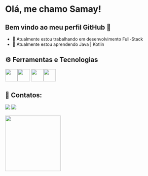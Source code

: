 # Olá, me chamo Samay! 
## Bem vindo ao meu perfil GitHub 👋

- 🔭 Atualmente estou trabalhando em desenvolvimento Full-Stack
- 🌱 Atualmente estou aprendendo Java | Kotlin

## ⚙️ Ferramentas e Tecnologias
<img loading="lazy" src="https://cdn.jsdelivr.net/gh/devicons/devicon/icons/git/git-original.svg" width="40" height="40"/><img loading="lazy" src="https://cdn.jsdelivr.net/gh/devicons/devicon/icons/java/java-original.svg" width="40" height="40"/> <img loading="lazy" src="https://cdn.jsdelivr.net/gh/devicons/devicon/icons/linux/linux-original.svg" width="40" height="40"/><img src="https://cdn.jsdelivr.net/gh/devicons/devicon@latest/icons/spring/spring-original.svg" width="40" height="40"/>
        

## 📱 Contatos:

<div>
<a href = "mailto:contato@samaypessoa"><img loading="lazy" src="https://img.shields.io/badge/Gmail-D14836?style=for-the-badge&logo=gmail&logoColor=white" target="_blank"></a>
<a href="https://www.linkedin.com/in/samay-pessoa" target="_blank"><img loading="lazy" src="https://img.shields.io/badge/-LinkedIn-%230077B5?style=for-the-badge&logo=linkedin&logoColor=white" target="_blank"></a>   
</div>
<br>
<div>
<a href="https://github.com/Samnny">
<img loading="lazy" height="180em" src="https://github-readme-stats.vercel.app/api/top-langs/?username=Samnny&layout=compact&langs_count=7&theme=dracula"/>
</div>


